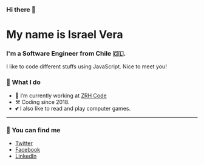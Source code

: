 ### Hi there 👋
# My name is Israel Vera
### I'm a Software Engineer from Chile 🇨🇱.
I like to code different stuffs using JavaScript.
Nice to meet you!

### 🔨 What I do

- 🏢 I’m currently working at [ZRH Code](https://zrh-code.com)
- ⚒️ Coding since 2018.
- 💕 I also like to read and play computer games.

---

### 📧 You can find me
- [Twitter](https://twitter.com/israelvera369)
- [Facebook](https://www.facebook.com/izraelv)
- [LinkedIn](https://www.linkedin.com/in/israel-vera)
